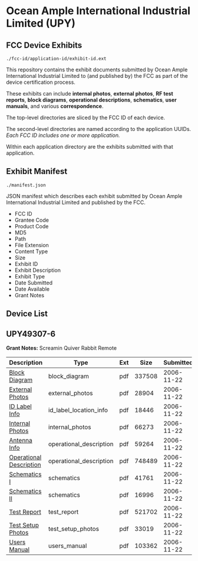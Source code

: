 # Ocean Ample International Industrial Limited (UPY)
## FCC Device Exhibits

```
./fcc-id/application-id/exhibit-id.ext
```

This repository contains the exhibit documents submitted by Ocean Ample International Industrial Limited to (and published by) the FCC as part of the device certification process.

These exhibits can include **internal photos**, **external photos**, **RF test reports**, **block diagrams**, **operational descriptions**, **schematics**, **user manuals**, and various **correspondence**.

The top-level directories are sliced by the FCC ID of each device.

The second-level directories are named according to the application UUIDs. *Each FCC ID includes one or more application.*

Within each application directory are the exhibits submitted with that application. 

## Exhibit Manifest

```
./manifest.json
```

JSON manifest which describes each exhibit submitted by Ocean Ample International Industrial Limited and published by the FCC.

- FCC ID
- Grantee Code
- Product Code
- MD5
- Path
- File Extension
- Content Type
- Size
- Exhibit ID
- Exhibit Description
- Exhibit Type
- Date Submitted
- Date Available
- Grant Notes

## Device List
## UPY49307-6
**Grant Notes:** Screamin Quiver Rabbit Remote

| Description | Type | Ext | Size | Submitted | Available |
| ----------- | ---- | --- | ---- | --------- | --------- |
| [Block Diagram](UPY49307-6/6ea8ae719694b23ef18da682ea89eaad/731029.pdf) | block_diagram | pdf | 337508 | 2006-11-22 | 2006-11-22 |
| [External Photos](UPY49307-6/6ea8ae719694b23ef18da682ea89eaad/731023.pdf) | external_photos | pdf | 28904 | 2006-11-22 | 2006-11-22 |
| [ID Label Info](UPY49307-6/6ea8ae719694b23ef18da682ea89eaad/731025.pdf) | id_label_location_info | pdf | 18446 | 2006-11-22 | 2006-11-22 |
| [Internal Photos](UPY49307-6/6ea8ae719694b23ef18da682ea89eaad/731024.pdf) | internal_photos | pdf | 66273 | 2006-11-22 | 2006-11-22 |
| [Antenna Info](UPY49307-6/6ea8ae719694b23ef18da682ea89eaad/731022.pdf) | operational_description | pdf | 59264 | 2006-11-22 | 2006-11-22 |
| [Operational Description](UPY49307-6/6ea8ae719694b23ef18da682ea89eaad/731032.pdf) | operational_description | pdf | 748489 | 2006-11-22 | 2006-11-22 |
| [Schematics I](UPY49307-6/6ea8ae719694b23ef18da682ea89eaad/731026.pdf) | schematics | pdf | 41761 | 2006-11-22 | 2006-11-22 |
| [Schematics II](UPY49307-6/6ea8ae719694b23ef18da682ea89eaad/731030.pdf) | schematics | pdf | 16996 | 2006-11-22 | 2006-11-22 |
| [Test Report](UPY49307-6/6ea8ae719694b23ef18da682ea89eaad/731027.pdf) | test_report | pdf | 521702 | 2006-11-22 | 2006-11-22 |
| [Test Setup Photos](UPY49307-6/6ea8ae719694b23ef18da682ea89eaad/731028.pdf) | test_setup_photos | pdf | 33019 | 2006-11-22 | 2006-11-22 |
| [Users Manual](UPY49307-6/6ea8ae719694b23ef18da682ea89eaad/731031.pdf) | users_manual | pdf | 103362 | 2006-11-22 | 2006-11-22 |

